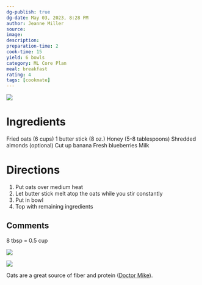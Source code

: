 ```yaml
---
dg-publish: true
dg-date: May 03, 2023, 8:28 PM
author: Jeanne Miller
source: 
image:
description: 
preparation-time: 2
cook-time: 15
yield: 6 bowls
category: ML Core Plan
meal: breakfast
rating: 4
tags: [cookmate]
---
```


![](https://d3u8pti8i6gm88.cloudfront.net/medias/img/recipes/44450_Breakfast_Bowl.jpg)

# Ingredients

Fried oats (6 cups)
1 butter stick (8 oz.)
Honey (5-8 tablespoons)
Shredded almonds (optional)
Cut up banana
Fresh blueberries
Milk

# Directions

1) Put oats over medium heat
2) Let butter stick melt atop the oats while you stir constantly
3) Put in bowl
4) Top with remaining ingredients

## Comments

8 tbsp = 0.5 cup

![](https://d3u8pti8i6gm88.cloudfront.net/medias/img/recipes/44450_Breakfast_Bowl_GkNTFSJ.png)

![](https://d3u8pti8i6gm88.cloudfront.net/medias/img/recipes/44450_Breakfast_Bowl_yuK5mpZ.png)

Oats are a great source of fiber and protein ([Doctor Mike](https://youtu.be/lUwUVVqJt1c?si=gxtoMA4lD1u2497-&t=336)).